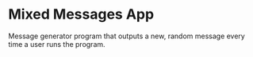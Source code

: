 # Mixed Messages App

Message generator program that outputs a new, random message
every time a user runs the program.
